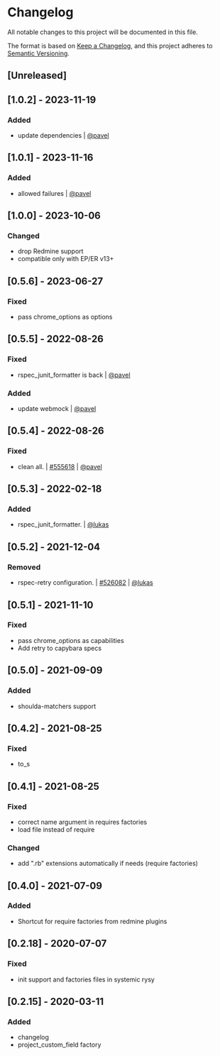# Changelog

All notable changes to this project will be documented in this file.

The format is based on [Keep a Changelog](https://keepachangelog.com/en/1.0.0/),
and this project adheres to [Semantic Versioning](https://semver.org/spec/v2.0.0.html).

## [Unreleased]
## [1.0.2] - 2023-11-19
### Added
* update dependencies | [@pavel](https://git.easy.cz/pavel)

## [1.0.1] - 2023-11-16
### Added
* allowed failures | [@pavel](https://git.easy.cz/pavel)

## [1.0.0] - 2023-10-06
### Changed
* drop Redmine support
* compatible only with EP/ER v13+

## [0.5.6] - 2023-06-27
### Fixed
- pass chrome_options as options

## [0.5.5] - 2022-08-26
### Fixed
* rspec_junit_formatter is back | [@pavel](https://git.easy.cz/pavel)

### Added
* update webmock | [@pavel](https://git.easy.cz/pavel)

## [0.5.4] - 2022-08-26
### Fixed
* clean all. | [#555618](https://es.easyproject.com/issues/555618) | [@pavel](https://git.easy.cz/pavel)

## [0.5.3] - 2022-02-18
### Added
* rspec_junit_formatter. | [@lukas](https://git.easy.cz/lukas)

## [0.5.2] - 2021-12-04
### Removed
* rspec-retry configuration. | [#526082](https://es.easyproject.com/issues/526082) | [@lukas](https://git.easy.cz/lukas)

## [0.5.1] - 2021-11-10
### Fixed
- pass chrome_options as capabilities
- Add retry to capybara specs

## [0.5.0] - 2021-09-09
### Added
- shoulda-matchers support

## [0.4.2] - 2021-08-25
### Fixed
- to_s

## [0.4.1] - 2021-08-25
### Fixed
- correct name argument in requires factories
- load file instead of require
### Changed
- add ".rb" extensions automatically if needs (require factories)

## [0.4.0] - 2021-07-09
### Added
- Shortcut for require factories from redmine plugins

## [0.2.18] - 2020-07-07
### Fixed
- init support and factories files in systemic rysy

## [0.2.15] - 2020-03-11
### Added
- changelog
- project_custom_field factory
